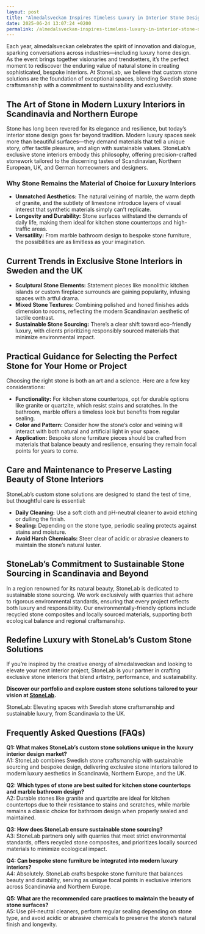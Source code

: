```yaml
---
layout: post
title: "Almedalsveckan Inspires Timeless Luxury in Interior Stone Design"
date: 2025-06-24 13:07:24 +0200
permalink: /almedalsveckan-inspires-timeless-luxury-in-interior-stone-design/
---
```

Each year, almedalsveckan celebrates the spirit of innovation and dialogue, sparking conversations across industries—including luxury home design. As the event brings together visionaries and trendsetters, it’s the perfect moment to rediscover the enduring value of natural stone in creating sophisticated, bespoke interiors. At StoneLab, we believe that custom stone solutions are the foundation of exceptional spaces, blending Swedish stone craftsmanship with a commitment to sustainability and exclusivity.

## The Art of Stone in Modern Luxury Interiors in Scandinavia and Northern Europe

Stone has long been revered for its elegance and resilience, but today’s interior stone design goes far beyond tradition. Modern luxury spaces seek more than beautiful surfaces—they demand materials that tell a unique story, offer tactile pleasure, and align with sustainable values. StoneLab’s exclusive stone interiors embody this philosophy, offering precision-crafted stonework tailored to the discerning tastes of Scandinavian, Northern European, UK, and German homeowners and designers.

### Why Stone Remains the Material of Choice for Luxury Interiors

- **Unmatched Aesthetics:** The natural veining of marble, the warm depth of granite, and the subtlety of limestone introduce layers of visual interest that synthetic materials simply can’t replicate.
- **Longevity and Durability:** Stone surfaces withstand the demands of daily life, making them ideal for kitchen stone countertops and high-traffic areas.
- **Versatility:** From marble bathroom design to bespoke stone furniture, the possibilities are as limitless as your imagination.

## Current Trends in Exclusive Stone Interiors in Sweden and the UK

- **Sculptural Stone Elements:** Statement pieces like monolithic kitchen islands or custom fireplace surrounds are gaining popularity, infusing spaces with artful drama.
- **Mixed Stone Textures:** Combining polished and honed finishes adds dimension to rooms, reflecting the modern Scandinavian aesthetic of tactile contrast.
- **Sustainable Stone Sourcing:** There’s a clear shift toward eco-friendly luxury, with clients prioritizing responsibly sourced materials that minimize environmental impact.

## Practical Guidance for Selecting the Perfect Stone for Your Home or Project

Choosing the right stone is both an art and a science. Here are a few key considerations:

- **Functionality:** For kitchen stone countertops, opt for durable options like granite or quartzite, which resist stains and scratches. In the bathroom, marble offers a timeless look but benefits from regular sealing.
- **Color and Pattern:** Consider how the stone’s color and veining will interact with both natural and artificial light in your space.
- **Application:** Bespoke stone furniture pieces should be crafted from materials that balance beauty and resilience, ensuring they remain focal points for years to come.

## Care and Maintenance to Preserve Lasting Beauty of Stone Interiors

StoneLab’s custom stone solutions are designed to stand the test of time, but thoughtful care is essential:

- **Daily Cleaning:** Use a soft cloth and pH-neutral cleaner to avoid etching or dulling the finish.
- **Sealing:** Depending on the stone type, periodic sealing protects against stains and moisture.
- **Avoid Harsh Chemicals:** Steer clear of acidic or abrasive cleaners to maintain the stone’s natural luster.

## StoneLab’s Commitment to Sustainable Stone Sourcing in Scandinavia and Beyond

In a region renowned for its natural beauty, StoneLab is dedicated to sustainable stone sourcing. We work exclusively with quarries that adhere to rigorous environmental standards, ensuring that every project reflects both luxury and responsibility. Our environmentally-friendly options include recycled stone composites and locally sourced materials, supporting both ecological balance and regional craftsmanship.

## Redefine Luxury with StoneLab’s Custom Stone Solutions

If you’re inspired by the creative energy of almedalsveckan and looking to elevate your next interior project, StoneLab is your partner in crafting exclusive stone interiors that blend artistry, performance, and sustainability.

**Discover our portfolio and explore custom stone solutions tailored to your vision at [StoneLab](https://stonelab.se/).**

StoneLab: Elevating spaces with Swedish stone craftsmanship and sustainable luxury, from Scandinavia to the UK.

## Frequently Asked Questions (FAQs)

**Q1: What makes StoneLab’s custom stone solutions unique in the luxury interior design market?**  
A1: StoneLab combines Swedish stone craftsmanship with sustainable sourcing and bespoke design, delivering exclusive stone interiors tailored to modern luxury aesthetics in Scandinavia, Northern Europe, and the UK.

**Q2: Which types of stone are best suited for kitchen stone countertops and marble bathroom design?**  
A2: Durable stones like granite and quartzite are ideal for kitchen countertops due to their resistance to stains and scratches, while marble remains a classic choice for bathroom design when properly sealed and maintained.

**Q3: How does StoneLab ensure sustainable stone sourcing?**  
A3: StoneLab partners only with quarries that meet strict environmental standards, offers recycled stone composites, and prioritizes locally sourced materials to minimize ecological impact.

**Q4: Can bespoke stone furniture be integrated into modern luxury interiors?**  
A4: Absolutely. StoneLab crafts bespoke stone furniture that balances beauty and durability, serving as unique focal points in exclusive interiors across Scandinavia and Northern Europe.

**Q5: What are the recommended care practices to maintain the beauty of stone surfaces?**  
A5: Use pH-neutral cleaners, perform regular sealing depending on stone type, and avoid acidic or abrasive chemicals to preserve the stone’s natural finish and longevity.

<script type="application/ld+json">
{
  "@context": "https://schema.org",
  "@type": "BlogPosting",
  "headline": "Almedalsveckan Inspires Timeless Luxury in Interior Stone Design",
  "description": "Explore how StoneLab blends Swedish stone craftsmanship with sustainable luxury to create custom stone solutions and exclusive interiors for Scandinavian and Northern European markets.",
  "author": {
    "@type": "Person",
    "name": "StoneLab"
  },
  "publisher": {
    "@type": "Person",
    "name": "StoneLab"
  },
  "datePublished": "2024-06-01",
  "mainEntityOfPage": {
    "@type": "WebPage",
    "@id": "https://stonelab.se/blog/almedalsveckan-interior-stone-design"
  },
  "keywords": "StoneLab, custom stone solutions, interior stone design, exclusive stone interiors, Swedish stone craftsmanship, luxury interior materials, kitchen stone countertops, marble bathroom design, bespoke stone furniture, sustainable stone sourcing",
  "articleSection": [
    "Modern Luxury Interiors",
    "Exclusive Stone Interiors Trends",
    "Stone Selection Guide",
    "Stone Care and Maintenance",
    "Sustainable Stone Sourcing"
  ],
  "inLanguage": "en",
  "url": "https://stonelab.se/blog/almedalsveckan-interior-stone-design"
}
</script>

<script type="application/ld+json">
{
  "@context": "https://schema.org",
  "@type": "FAQPage",
  "mainEntity": [
    {
      "@type": "Question",
      "name": "What makes StoneLab’s custom stone solutions unique in the luxury interior design market?",
      "acceptedAnswer": {
        "@type": "Answer",
        "text": "StoneLab combines Swedish stone craftsmanship with sustainable sourcing and bespoke design, delivering exclusive stone interiors tailored to modern luxury aesthetics in Scandinavia, Northern Europe, and the UK."
      }
    },
    {
      "@type": "Question",
      "name": "Which types of stone are best suited for kitchen stone countertops and marble bathroom design?",
      "acceptedAnswer": {
        "@type": "Answer",
        "text": "Durable stones like granite and quartzite are ideal for kitchen countertops due to their resistance to stains and scratches, while marble remains a classic choice for bathroom design when properly sealed and maintained."
      }
    },
    {
      "@type": "Question",
      "name": "How does StoneLab ensure sustainable stone sourcing?",
      "acceptedAnswer": {
        "@type": "Answer",
        "text": "StoneLab partners only with quarries that meet strict environmental standards, offers recycled stone composites, and prioritizes locally sourced materials to minimize ecological impact."
      }
    },
    {
      "@type": "Question",
      "name": "Can bespoke stone furniture be integrated into modern luxury interiors?",
      "acceptedAnswer": {
        "@type": "Answer",
        "text": "Absolutely. StoneLab crafts bespoke stone furniture that balances beauty and durability, serving as unique focal points in exclusive interiors across Scandinavia and Northern Europe."
      }
    },
    {
      "@type": "Question",
      "name": "What are the recommended care practices to maintain the beauty of stone surfaces?",
      "acceptedAnswer": {
        "@type": "Answer",
        "text": "Use pH-neutral cleaners, perform regular sealing depending on stone type, and avoid acidic or abrasive chemicals to preserve the stone’s natural finish and longevity."
      }
    }
  ]
}
</script>